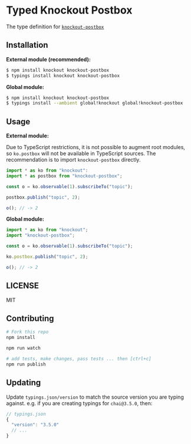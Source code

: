 # Typed Knockout Postbox
The type definition for [`knockout-postbox`](https://github.com/rniemeyer/knockout-postbox)

## Installation

**External module (recommended):**
```sh
$ npm install knockout knockout-postbox
$ typings install knockout knockout-postbox
```

**Global module:**
```sh
$ npm install knockout knockout-postbox
$ typings install --ambient global!knockout global!knockout-postbox
```

## Usage

**External module:**

Due to TypeScript restrictions, it is not possible to augment root modules, so `ko.postbox` will not be available in TypeScript sources. The recommendation is to import `knockout-postbox` directly.

```ts
import * as ko from "knockout":
import * as postbox from "knockout-postbox";

const o = ko.observable(1).subscribeTo("topic");

postbox.publish("topic", 2);

o(); // -> 2
```

**Global module:**

```ts
import * as ko from "knockout";
import "knockout-postbox";

const o = ko.observable(1).subscribeTo("topic");

ko.postbox.publish("topic", 2);

o(); // -> 2
```

## LICENSE
MIT

## Contributing

```sh
# Fork this repo
npm install

npm run watch

# add tests, make changes, pass tests ... then [ctrl+c]
npm run publish
```

## Updating
Update `typings.json/version` to match the source version you are typing against.
e.g. if you are creating typings for `chai@3.5.0`, then:
```js
// typings.json
{
  "version": "3.5.0"
  // ...
}
```
